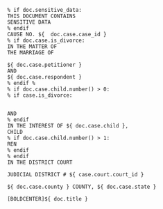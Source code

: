 		% if doc.sensitive_data:
		THIS DOCUMENT CONTAINS
		SENSITIVE DATA
		% endif
		CAUSE NO. ${  doc.case.case_id }
		% if doc.case.is_divorce:
		IN THE MATTER OF
		THE MARRIAGE OF

		${ doc.case.petitioner }
		AND
		${ doc.case.respondent }
		% endif %
		% if doc.case.child.number() > 0:
		% if case.is_divorce:


		AND
		% endif
		IN THE INTEREST OF ${ doc.case.child }, 
		CHILD
		% if doc.case.child.number() > 1:
		REN
		% endif
		% endif
		IN THE DISTRICT COURT

		JUDICIAL DISTRICT # ${ case.court.court_id }

		${ doc.case.county } COUNTY, ${ doc.case.state }

		[BOLDCENTER]${ doc.title }


